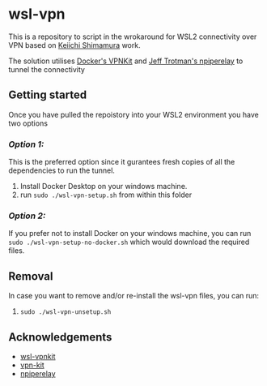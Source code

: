 # wsl-vpn

This is a repository to script in the wrokaround for WSL2 connectivity over VPN based on [Keiichi Shimamura](https://github.com/sakai135/wsl-vpnkit) work.

The solution utilises [Docker's VPNKit](https://github.com/moby/vpnkit) and [Jeff Trotman's npiperelay](https://github.com/jstarks/npiperelay) to tunnel the connectivity

## Getting started

Once you have pulled the repoistory into your WSL2 environment you have two options

### *Option 1:*

This is the preferred option since it gurantees fresh copies of all the dependencies to run the tunnel.
1. Install Docker Desktop on your windows machine.
2. run `sudo ./wsl-vpn-setup.sh` from within this folder


### *Option 2:*
If you prefer not to install Docker on your windows machine, you can run `sudo ./wsl-vpn-setup-no-docker.sh` which would download the required files.

## Removal

In case you want to remove and/or re-install the wsl-vpn files, you can run:

1. `sudo ./wsl-vpn-unsetup.sh`

<!-- ACKNOWLEDGEMENTS -->
## Acknowledgements
* [wsl-vpnkit](https://github.com/sakai135/wsl-vpnkit)
* [vpn-kit](https://github.com/moby/vpnkit)
* [npiperelay](https://github.com/jstarks/npiperelay)
